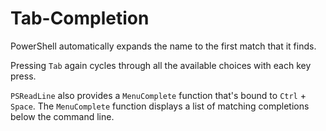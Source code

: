 # Tab-Completion
PowerShell automatically expands the name to the first match that it finds.

Pressing `Tab` again cycles through all the available choices with each key press.

`PSReadLine` also provides a `MenuComplete` function that's bound to `Ctrl` + `Space`. The `MenuComplete` function displays a list of matching completions below the command line.